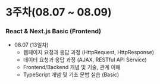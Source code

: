 # 3주차(08.07 ~ 08.09) 
### React & Next.js Basic (Frontend)

- 08.07 (13일차)
    - 웹페이지 요청과 응답 과정 (HttpRequest, HttpResponse)
    - 데이터 요청과 응답 과정 (AJAX, RESTful API Service)
    - Frontend/Backend 개념 및 기술, 관계 이해
    - TypeScript 개념 및 기초 문법 실습 (Basic)

